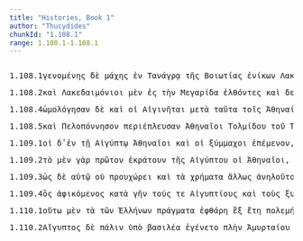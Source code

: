 ```yaml
---
title: "Histories, Book 1"
author: "Thucydides"
chunkId: "1.108.1"
range: 1.108.1-1.108.1
---
```


<pre class="greek prose syntax" data-urn="urn:cts:greekLit:tlg0003.tlg001"><p><span class="subdoc" data-subdoc="1.108.1">1.108.1</span><span class="sentence"><span class="verb genitive" data-def="come into a new state of being, come into being, to be born" data-flags="v-sapmfg-" data-head="14" data-id="1" data-lemma="γίγνομαι">γενομένης </span><span class=" " data-flags="d--------" data-head="14" data-id="2" data-lemma="δέ">δὲ </span><span class=" genitive" data-def="battle, combat, single combat, a battle" data-flags="n-s---fg-" data-head="1" data-id="3" data-lemma="μάχη">μάχης </span><span class=" " data-def="in, into, in, in the district of" data-flags="r--------" data-head="1" data-id="4" data-lemma="ἐν">ἐν </span><span class=" dative" data-def="of Tanagra, a man of Tanagra, a woman of T" data-flags="n-s---fd-" data-head="4" data-id="5" data-lemma="Τάναγρα">Τανάγρᾳ </span><span class=" genitive" data-flags="l-s---fg-" data-head="7" data-id="6" data-lemma="ὁ">τῆς </span><span class=" genitive" data-flags="n-s---fg-" data-head="5" data-id="7" data-lemma="Βοιωτία">Βοιωτίας </span><span class="verb " data-def="conquer, prevail, conqueror, conquered" data-flags="v3piia---" data-head="14" data-id="8" data-lemma="νικάω">ἐνίκων </span><span class=" nominative" data-flags="n-p---mn-" data-head="10" data-id="9" data-lemma="Λακεδαιμόνιος">Λακεδαιμόνιοι </span><span class=" " data-flags="c--------" data-head="8" data-id="10" data-lemma="καί">καὶ </span><span class=" nominative" data-flags="l-p---mn-" data-head="12" data-id="11" data-lemma="ὁ">οἱ </span><span class=" nominative" data-def="fighting along with, leagued, allied with, ally" data-flags="n-p---mn-" data-head="10" data-id="12" data-lemma="σύμμαχος">ξύμμαχοι</span><span class=" " data-flags="u--------" data-head="0" data-id="13" data-lemma=",">, </span><span class=" " data-flags="c--------" data-head="0" data-id="14" data-lemma="καί">καὶ </span><span class=" nominative" data-flags="n-s---mn-" data-head="16" data-id="15" data-lemma="φόνος">φόνος </span><span class="verb " data-def="come into a new state of being, come into being, to be born" data-flags="v3saim---" data-head="14" data-id="16" data-lemma="γίγνομαι">ἐγένετο </span><span class=" genitive" data-def="either, both of two, each one" data-flags="a-p---mg-" data-head="15" data-id="17" data-lemma="ἀμφότερος">ἀμφοτέρων </span><span class=" nominative" data-def="many, many, many" data-flags="a-s---mn-" data-head="16" data-id="18" data-lemma="πολύς">πολύς</span><span class=" " data-flags="u--------" data-head="0" data-id="19" data-lemma=".">. </span></span></p><p><span class="subdoc" data-subdoc="1.108.2">1.108.2</span><span class="sentence"><span class=" " data-flags="d--------" data-head="11" data-id="1" data-lemma="καί">καὶ </span><span class=" nominative" data-flags="n-p---mn-" data-head="11" data-id="2" data-lemma="Λακεδαιμόνιος">Λακεδαιμόνιοι </span><span class=" " data-def="indeed, of a truth, but, indeed" data-flags="d--------" data-head="11" data-id="3" data-lemma="μέν">μὲν </span><span class=" " data-def="into, to, into" data-flags="r--------" data-head="7" data-id="4" data-lemma="εἰς">ἐς </span><span class=" accusative" data-flags="l-s---fa-" data-head="6" data-id="5" data-lemma="ὁ">τὴν </span><span class=" accusative" data-flags="n-s---fa-" data-head="4" data-id="6" data-lemma="Μεγαρίς">Μεγαρίδα </span><span class="verb nominative" data-def="ibo, start, set out, was setting out" data-flags="v-papamn-" data-head="8" data-id="7" data-lemma="ἔρχομαι">ἐλθόντες </span><span class=" " data-flags="c--------" data-head="11" data-id="8" data-lemma="καί">καὶ </span><span class="verb nominative" data-def="cut down trees, lay waste" data-flags="v-papamn-" data-head="8" data-id="9" data-lemma="δενδροτομέω">δενδροτομήσαντες </span><span class=" " data-def="back, backwards, back, restore, back" data-flags="d--------" data-head="11" data-id="10" data-lemma="πάλιν">πάλιν </span><span class="verb " data-def="go away, depart from, cease from, departure from" data-flags="v3paia---" data-head="0" data-id="11" data-lemma="ἀπέρχομαι">ἀπῆλθον </span><span class=" " data-flags="r--------" data-head="11" data-id="12" data-lemma="ἐπί">ἐπ̓ </span><span class=" genitive" data-flags="n-s---mg-" data-head="12" data-id="13" data-lemma="οἶκος">οἴκου </span><span class=" " data-def="through, in a line, right through" data-flags="r--------" data-head="11" data-id="14" data-lemma="διά">διὰ </span><span class=" genitive" data-flags="n-s---fg-" data-head="16" data-id="15" data-lemma="Γερανεία">Γερανείας </span><span class=" " data-flags="c--------" data-head="14" data-id="16" data-lemma="καί">καὶ </span><span class=" genitive" data-def="neck, narrow passage, neck, pharynx, fauces" data-flags="n-s---mg-" data-head="16" data-id="17" data-lemma="Ἰσθμός">Ἰσθμοῦ</span><span class=" " data-flags="u--------" data-head="0" data-id="18" data-lemma="·">· </span></span><span class="sentence"><span class=" nominative" data-flags="n-p---mn-" data-head="48" data-id="1" data-lemma="Ἀθηναῖος">Ἀθηναῖοι </span><span class=" " data-flags="d--------" data-head="48" data-id="2" data-lemma="δέ">δὲ </span><span class=" dative" data-def="second, next, comes in second" data-flags="a-s---fd-" data-head="4" data-id="3" data-lemma="δεύτερος">δευτέρᾳ </span><span class=" " data-flags="c--------" data-head="6" data-id="4" data-lemma="καί">καὶ </span><span class=" dative" data-def="sixtieth, customs duty, tax of" data-flags="a-s---fd-" data-head="4" data-id="5" data-lemma="ἑξηκοστός">ἑξηκοστῇ </span><span class=" dative" data-def="day, at daybreak, in the day" data-flags="n-s---fd-" data-head="10" data-id="6" data-lemma="ἡμέρα">ἡμέρᾳ </span><span class=" " data-def="mip, miti, mit, in the midst of, among, between" data-flags="r--------" data-head="6" data-id="7" data-lemma="μετά">μετὰ </span><span class=" accusative" data-flags="l-s---fa-" data-head="9" data-id="8" data-lemma="ὁ">τὴν </span><span class=" accusative" data-def="battle, combat, single combat, a battle" data-flags="n-s---fa-" data-head="7" data-id="9" data-lemma="μάχη">μάχην </span><span class="verb " data-def="advance with an army, fleet, wage war, they have been soldiers, have seen war-service" data-flags="v3paia---" data-head="48" data-id="10" data-lemma="στρατεύω">ἐστράτευσαν </span><span class=" " data-def="into, to, into" data-flags="r--------" data-head="10" data-id="11" data-lemma="εἰς">ἐς </span><span class=" accusative" data-def="a Boeotian, cattle-pastures, gluttonous" data-flags="n-p---ma-" data-head="11" data-id="12" data-lemma="Βοιωτός">Βοιωτοὺς </span><span class=" genitive" data-flags="n-s---mg-" data-head="14" data-id="13" data-lemma="Μυρωνίδης">Μυρωνίδου </span><span class="verb genitive" data-def="to be general, are eligible as general, hold the office of" data-flags="v-sppamg-" data-head="10" data-id="14" data-lemma="στρατηγέω">στρατηγοῦντος</span><span class=" " data-flags="u--------" data-head="0" data-id="15" data-lemma=",">, </span><span class=" " data-flags="d--------" data-head="48" data-id="16" data-lemma="καί">καὶ </span><span class=" dative" data-def="battle, combat, single combat, a battle" data-flags="n-s---fd-" data-head="22" data-id="17" data-lemma="μάχη">μάχῃ </span><span class=" " data-def="in, into, in, in the district of" data-flags="r--------" data-head="22" data-id="18" data-lemma="ἐν">ἐν </span><span class=" dative" data-flags="n-p---nd-" data-head="18" data-id="19" data-lemma="Οἰνόφυτα">Οἰνοφύτοις </span><span class=" accusative" data-flags="l-p---ma-" data-head="21" data-id="20" data-lemma="ὁ">τοὺς </span><span class=" accusative" data-def="a Boeotian, cattle-pastures, gluttonous" data-flags="n-p---ma-" data-head="22" data-id="21" data-lemma="Βοιωτός">Βοιωτοὺς </span><span class="verb nominative" data-def="conquer, prevail, conqueror, conquered" data-flags="v-papamn-" data-head="26" data-id="22" data-lemma="νικάω">νικήσαντες </span><span class=" genitive" data-flags="l-s---fg-" data-head="25" data-id="23" data-lemma="ὁ">τῆς </span><span class=" " data-flags="d--------" data-head="29" data-id="24" data-lemma="τε">τε </span><span class=" genitive" data-def="space, room in which a thing is, partly occupied space" data-flags="n-s---fg-" data-head="26" data-id="25" data-lemma="χώρα">χώρας </span><span class="verb " data-def="to be strong, powerful, rule, hold sway, sway" data-flags="v3paia---" data-head="48" data-id="26" data-lemma="κρατέω">ἐκράτησαν </span><span class=" genitive" data-flags="l-s---fg-" data-head="25" data-id="27" data-lemma="ὁ">τῆς </span><span class=" genitive" data-flags="n-s---fg-" data-head="29" data-id="28" data-lemma="Βοιωτία">Βοιωτίας </span><span class=" " data-flags="c--------" data-head="25" data-id="29" data-lemma="καί">καὶ </span><span class=" genitive" data-flags="n-s---fg-" data-head="29" data-id="30" data-lemma="Φωκίς">Φωκίδος </span><span class=" " data-flags="d--------" data-head="48" data-id="31" data-lemma="καί">καὶ </span><span class=" genitive" data-flags="n-p---mg-" data-head="34" data-id="32" data-lemma="Ταναγραῖος">Ταναγραίων </span><span class=" accusative" data-flags="l-s---na-" data-head="34" data-id="33" data-lemma="ὁ">τὸ </span><span class=" accusative" data-def="wall, city-wall, embankment" data-flags="n-s---na-" data-head="35" data-id="34" data-lemma="τεῖχος">τεῖχος </span><span class="verb " data-def="take away something that surrounds, strip off, remove, taking off, strip" data-flags="v3paia---" data-head="48" data-id="35" data-lemma="περιαιρέω">περιεῖλον </span><span class=" " data-flags="d--------" data-head="48" data-id="36" data-lemma="καί">καὶ </span><span class=" genitive" data-def="the Locrians, the Opuntian, the Epicnemidian" data-flags="n-p---mg-" data-head="41" data-id="37" data-lemma="Λοκροί">Λοκρῶν </span><span class=" genitive" data-flags="l-p---mg-" data-head="37" data-id="38" data-lemma="ὁ">τῶν </span><span class=" genitive" data-flags="n-p---mg-" data-head="37" data-id="39" data-lemma="Ὀπούντιοι">Ὀπουντίων </span><span class=" " data-def="a hundred, very many, sém [kcirc ]ṃtóm" data-flags="a--------" data-head="41" data-id="40" data-lemma="ἑκατόν">ἑκατὸν </span><span class=" accusative" data-def="nar-, ner-, nṛ-, nṛ" data-flags="n-p---ma-" data-head="45" data-id="41" data-lemma="ἀνήρ">ἄνδρας </span><span class=" accusative" data-def="pledge, surety, hostage, as hostages, a hostage" data-flags="n-p---ma-" data-head="45" data-id="42" data-lemma="ὅμηρος">ὁμήρους </span><span class=" accusative" data-flags="l-p---ma-" data-head="44" data-id="43" data-lemma="ὁ">τοὺς </span><span class=" accusative" data-def="wealthy, opulent, rich and lordly, rich in" data-flags="a-p---mas" data-head="41" data-id="44" data-lemma="πλούσιος">πλουσιωτάτους </span><span class="verb " data-def="a, take, receive" data-flags="v3paia---" data-head="48" data-id="45" data-lemma="λαμβάνω">ἔλαβον</span><span class=" " data-flags="u--------" data-head="0" data-id="46" data-lemma=",">, </span><span class=" accusative" data-flags="l-p---na-" data-head="49" data-id="47" data-lemma="ὁ">τά </span><span class=" " data-flags="c--------" data-head="0" data-id="48" data-lemma="τε">τε </span><span class=" accusative" data-def="wall, city-wall, embankment" data-flags="n-p---na-" data-head="53" data-id="49" data-lemma="τεῖχος">τείχη </span><span class=" genitive" data-def="Stadtrecht von Gortyn, of himself, herself, itself, itself, absolutely" data-flags="p-p---mg-" data-head="49" data-id="50" data-lemma="ἑαυτοῦ">ἑαυτῶν </span><span class=" accusative" data-flags="l-p---na-" data-head="49" data-id="51" data-lemma="ὁ">τὰ </span><span class=" accusative" data-flags="a-p---na-" data-head="49" data-id="52" data-lemma="μακρός">μακρὰ </span><span class="verb " data-def="bring to an end, complete, perfect, produce" data-flags="v3paia---" data-head="48" data-id="53" data-lemma="ἀποτελέω">ἀπετέλεσαν</span><span class=" " data-flags="u--------" data-head="0" data-id="54" data-lemma=".">. </span></span></p><p><span class="subdoc" data-subdoc="1.108.4">1.108.4</span><span class="sentence"><span class="verb " data-def="to be, agree with, say the same thing as, correspond, agree with" data-flags="v3paia---" data-head="0" data-id="1" data-lemma="ὁμολογέω">ὡμολόγησαν </span><span class=" " data-flags="d--------" data-head="1" data-id="2" data-lemma="δέ">δὲ </span><span class=" " data-flags="d--------" data-head="5" data-id="3" data-lemma="καί">καὶ </span><span class=" nominative" data-flags="l-p---mn-" data-head="5" data-id="4" data-lemma="ὁ">οἱ </span><span class=" nominative" data-flags="n-p---mn-" data-head="1" data-id="5" data-lemma="Αἰγινήτης">Αἰγινῆται </span><span class=" " data-def="mip, miti, mit, in the midst of, among, between" data-flags="r--------" data-head="1" data-id="6" data-lemma="μετά">μετὰ </span><span class=" accusative" data-def="this, u, this man here" data-flags="p-p---na-" data-head="6" data-id="7" data-lemma="οὗτος">ταῦτα </span><span class=" dative" data-flags="l-p---md-" data-head="9" data-id="8" data-lemma="ὁ">τοῖς </span><span class=" dative" data-flags="n-p---md-" data-head="1" data-id="9" data-lemma="Ἀθήναιος">Ἀθηναίοις</span><span class=" " data-flags="u--------" data-head="0" data-id="10" data-lemma=",">, </span><span class=" accusative" data-def="wall, city-wall, embankment" data-flags="n-p---na-" data-head="13" data-id="11" data-lemma="τεῖχος">τείχη </span><span class=" " data-flags="d--------" data-head="18" data-id="12" data-lemma="τε">τε </span><span class="verb nominative" data-def="take away something that surrounds, strip off, remove, taking off, strip" data-flags="v-papamn-" data-head="18" data-id="13" data-lemma="περιαιρέω">περιελόντες </span><span class=" " data-flags="d--------" data-head="18" data-id="14" data-lemma="καί">καὶ </span><span class=" accusative" data-def="ship, NT, the ships" data-flags="n-p---fa-" data-head="16" data-id="15" data-lemma="ναῦς">ναῦς </span><span class="verb nominative" data-def="give, hand over to another, transmit, hand, down" data-flags="v-papamn-" data-head="18" data-id="16" data-lemma="παραδίδωμι">παραδόντες </span><span class=" accusative" data-flags="n-s---ma-" data-head="19" data-id="17" data-lemma="φόρος">φόρον </span><span class=" " data-flags="c--------" data-head="1" data-id="18" data-lemma="τε">τε </span><span class="verb nominative" data-def="draw up in order of battle, form, array, marshal, to be drawn up, in rank and file" data-flags="v-papmmn-" data-head="18" data-id="19" data-lemma="τάσσω">ταξάμενοι </span><span class=" " data-def="into, to, into" data-flags="r--------" data-head="19" data-id="20" data-lemma="εἰς">ἐς </span><span class=" accusative" data-flags="l-s---ma-" data-head="23" data-id="21" data-lemma="ὁ">τὸν </span><span class=" " data-def="thereupon, thereafter, then, thereafter, afterwards, hereafter" data-flags="d--------" data-head="23" data-id="22" data-lemma="ἔπειτα">ἔπειτα </span><span class=" accusative" data-def="time, a, time" data-flags="n-s---ma-" data-head="20" data-id="23" data-lemma="χρόνος">χρόνον</span><span class=" " data-flags="u--------" data-head="0" data-id="24" data-lemma=".">. </span></span></p><p><span class="subdoc" data-subdoc="1.108.5">1.108.5</span><span class="sentence"><span class=" " data-flags="d--------" data-head="21" data-id="1" data-lemma="καί">καὶ </span><span class=" accusative" data-def="the Peloponnesus" data-flags="n-s---fa-" data-head="3" data-id="2" data-lemma="Πελοπόννησος">Πελοπόννησον </span><span class="verb " data-def="sail, swim round, float" data-flags="v3paia---" data-head="21" data-id="3" data-lemma="περιπλέω">περιέπλευσαν </span><span class=" nominative" data-flags="n-p---mn-" data-head="3" data-id="4" data-lemma="Ἀθηναῖος">Ἀθηναῖοι </span><span class=" genitive" data-flags="n-s---mg-" data-head="8" data-id="5" data-lemma="Τολμίδης">Τολμίδου </span><span class=" genitive" data-flags="l-s---mg-" data-head="5" data-id="6" data-lemma="ὁ">τοῦ </span><span class=" genitive" data-flags="n-s---mg-" data-head="5" data-id="7" data-lemma="Τόλμαιος">Τολμαίου </span><span class="verb genitive" data-def="to be general, are eligible as general, hold the office of" data-flags="v-sppamg-" data-head="3" data-id="8" data-lemma="στρατηγέω">στρατηγοῦντος</span><span class=" " data-flags="u--------" data-head="0" data-id="9" data-lemma=",">, </span><span class=" " data-flags="d--------" data-head="21" data-id="10" data-lemma="καί">καὶ </span><span class=" accusative" data-flags="l-s---na-" data-head="12" data-id="11" data-lemma="ὁ">τὸ </span><span class=" accusative" data-def="dockyard" data-flags="n-s---na-" data-head="15" data-id="12" data-lemma="νεώριον">νεώριον </span><span class=" genitive" data-flags="l-p---mg-" data-head="14" data-id="13" data-lemma="ὁ">τῶν </span><span class=" genitive" data-flags="n-p---mg-" data-head="12" data-id="14" data-lemma="Λακεδαιμόνιος">Λακεδαιμονίων </span><span class="verb " data-def="b, kindle, set on fire, burn" data-flags="v3paia---" data-head="21" data-id="15" data-lemma="ἐμπίμπρημι">ἐνέπρησαν </span><span class=" " data-flags="d--------" data-head="21" data-id="16" data-lemma="καί">καὶ </span><span class=" accusative" data-flags="n-s---fa-" data-head="20" data-id="17" data-lemma="Χαλκίς">Χαλκίδα </span><span class=" genitive" data-def="courtesan, in Corinthian fashion" data-flags="n-p---mg-" data-head="19" data-id="18" data-lemma="Κορίνθιος">Κορινθίων </span><span class=" accusative" data-def="city, the citadel, the citadel" data-flags="n-s---fa-" data-head="17" data-id="19" data-lemma="πόλις">πόλιν </span><span class="verb " data-def="take with the hand, grasp, seize, to take, having taken up" data-flags="v3paia---" data-head="21" data-id="20" data-lemma="αἱρέω">εἷλον </span><span class=" " data-flags="c--------" data-head="0" data-id="21" data-lemma="καί">καὶ </span><span class=" accusative" data-flags="n-p---ma-" data-head="28" data-id="22" data-lemma="Σικυώνιος">Σικυωνίους </span><span class=" " data-def="in, into, in, in the district of" data-flags="r--------" data-head="28" data-id="23" data-lemma="ἐν">ἐν </span><span class=" dative" data-def="stepping off, disembarking, landing, disembark, land" data-flags="n-s---fd-" data-head="23" data-id="24" data-lemma="ἀπόβασις">ἀποβάσει </span><span class=" genitive" data-flags="l-s---fg-" data-head="26" data-id="25" data-lemma="ὁ">τῆς </span><span class=" genitive" data-def="earth, heaven, land" data-flags="n-s---fg-" data-head="24" data-id="26" data-lemma="γῆ">γῆς </span><span class=" dative" data-def="battle, combat, single combat, a battle" data-flags="n-s---fd-" data-head="28" data-id="27" data-lemma="μάχη">μάχῃ </span><span class="verb " data-def="to be strong, powerful, rule, hold sway, sway" data-flags="v3paia---" data-head="21" data-id="28" data-lemma="κρατέω">ἐκράτησαν</span><span class=" " data-flags="u--------" data-head="0" data-id="29" data-lemma=".">. </span></span></p><p><span class="subdoc" data-subdoc="1.109.1">1.109.1</span><span class="sentence"><span class=" nominative" data-flags="l-p---mn-" data-head="6" data-id="1" data-lemma="ὁ">οἱ </span><span class=" " data-flags="d--------" data-head="12" data-id="2" data-lemma="δέ">δ̓ </span><span class=" " data-def="in, into, in, in the district of" data-flags="r--------" data-head="6" data-id="3" data-lemma="ἐν">ἐν </span><span class=" dative" data-flags="l-s---fd-" data-head="5" data-id="4" data-lemma="ὁ">τῇ </span><span class=" dative" data-def="the river Nile, King Aegyptus, to Egypt" data-flags="n-s---fd-" data-head="3" data-id="5" data-lemma="Αἴγυπτος">Αἰγύπτῳ </span><span class=" nominative" data-flags="n-p---mn-" data-head="7" data-id="6" data-lemma="Ἀθηναῖος">Ἀθηναῖοι </span><span class=" " data-flags="c--------" data-head="10" data-id="7" data-lemma="καί">καὶ </span><span class=" nominative" data-flags="l-p---mn-" data-head="9" data-id="8" data-lemma="ὁ">οἱ </span><span class=" nominative" data-def="fighting along with, leagued, allied with, ally" data-flags="n-p---mn-" data-head="7" data-id="9" data-lemma="σύμμαχος">ξύμμαχοι </span><span class="verb " data-def="stay on, tarry, wait, remain in" data-flags="v3piia---" data-head="12" data-id="10" data-lemma="ἐπιμένω">ἐπέμενον</span><span class=" " data-flags="u--------" data-head="0" data-id="11" data-lemma=",">, </span><span class=" " data-flags="c--------" data-head="0" data-id="12" data-lemma="καί">καὶ </span><span class=" dative" data-def="self, him, her, it, the very one, the same" data-flags="p-p---md-" data-head="17" data-id="13" data-lemma="αὐτός">αὐτοῖς </span><span class=" nominative" data-def="many, many, many" data-flags="a-p---fn-" data-head="15" data-id="14" data-lemma="πολύς">πολλαὶ </span><span class=" nominative" data-def="form, shapes, elements" data-flags="n-p---fn-" data-head="17" data-id="15" data-lemma="ἰδέα">ἰδέαι </span><span class=" genitive" data-def="war, battle, fight, single combat" data-flags="n-p---mg-" data-head="15" data-id="16" data-lemma="πόλεμος">πολέμων </span><span class="verb " data-def="set down, bring, to land" data-flags="v3paia---" data-head="12" data-id="17" data-lemma="καθίστημι">κατέστησαν</span><span class=" " data-flags="u--------" data-head="0" data-id="18" data-lemma=".">. </span></span></p><p><span class="subdoc" data-subdoc="1.109.2">1.109.2</span><span class="sentence"><span class=" accusative" data-flags="l-s---na-" data-head="4" data-id="1" data-lemma="ὁ">τὸ </span><span class=" " data-def="indeed, of a truth, but, indeed" data-flags="d--------" data-head="11" data-id="2" data-lemma="μέν">μὲν </span><span class=" " data-def="for, yes, . . , no, ay doubtless" data-flags="d--------" data-head="11" data-id="3" data-lemma="γάρ">γὰρ </span><span class=" accusative" data-flags="a-s---na-" data-head="5" data-id="4" data-lemma="πρῶτος">πρῶτον </span><span class="verb " data-def="to be strong, powerful, rule, hold sway, sway" data-flags="v3piia---" data-head="11" data-id="5" data-lemma="κρατέω">ἐκράτουν </span><span class=" genitive" data-flags="l-s---fg-" data-head="7" data-id="6" data-lemma="ὁ">τῆς </span><span class=" genitive" data-def="the river Nile, King Aegyptus, to Egypt" data-flags="n-s---fg-" data-head="5" data-id="7" data-lemma="Αἴγυπτος">Αἰγύπτου </span><span class=" nominative" data-flags="l-p---mn-" data-head="9" data-id="8" data-lemma="ὁ">οἱ </span><span class=" nominative" data-flags="n-p---mn-" data-head="5" data-id="9" data-lemma="Ἀθηναῖος">Ἀθηναῖοι</span><span class=" " data-flags="u--------" data-head="0" data-id="10" data-lemma=",">, </span><span class=" " data-flags="c--------" data-head="0" data-id="11" data-lemma="καί">καὶ </span><span class=" nominative" data-def="king, chief, captain, judge" data-flags="n-s---mn-" data-head="13" data-id="12" data-lemma="βασιλεύς">βασιλεὺς </span><span class="verb " data-def="send, send, on" data-flags="v3spia---" data-head="11" data-id="13" data-lemma="πέμπω">πέμπει </span><span class=" " data-def="into, to, into" data-flags="r--------" data-head="13" data-id="14" data-lemma="εἰς">ἐς </span><span class=" accusative" data-def="" data-flags="n-s---fa-" data-head="14" data-id="15" data-lemma="Λακεδαίμων">Λακεδαίμονα </span><span class=" accusative" data-flags="n-s---ma-" data-head="13" data-id="16" data-lemma="Μεγάβαζος">Μεγάβαζον </span><span class=" accusative" data-def="nar-, ner-, nṛ-, nṛ" data-flags="n-s---ma-" data-head="16" data-id="17" data-lemma="ἀνήρ">ἄνδρα </span><span class=" accusative" data-def="a throw on the dice" data-flags="n-s---ma-" data-head="17" data-id="18" data-lemma="Πέρσης">Πέρσην </span><span class=" accusative" data-def="need, a thing that one needs, uses" data-flags="n-p---na-" data-head="20" data-id="19" data-lemma="χρῆμα">χρήματα </span><span class="verb accusative" data-flags="v-sppama-" data-head="16" data-id="20" data-lemma="ἔχω">ἔχοντα</span><span class=" " data-flags="u--------" data-head="0" data-id="21" data-lemma=",">, </span><span class=" " data-flags="c--------" data-head="13" data-id="22" data-lemma="ὅπως">ὅπως </span><span class=" " data-def="into, to, into" data-flags="r--------" data-head="26" data-id="23" data-lemma="εἰς">ἐς </span><span class=" accusative" data-flags="l-s---fa-" data-head="25" data-id="24" data-lemma="ὁ">τὴν </span><span class=" accusative" data-flags="n-s---fa-" data-head="23" data-id="25" data-lemma="Ἀττική">Ἀττικὴν </span><span class="verb " data-def="throw into, throw, into" data-flags="v--fna---" data-head="27" data-id="26" data-lemma="εἰσβάλλω">ἐσβαλεῖν </span><span class="verb genitive" data-def="persuade, obey, obey" data-flags="v-pappmg-" data-head="32" data-id="27" data-lemma="πείθω">πεισθέντων </span><span class=" genitive" data-flags="l-p---mg-" data-head="29" data-id="28" data-lemma="ὁ">τῶν </span><span class=" genitive" data-def="" data-flags="n-p---mg-" data-head="27" data-id="29" data-lemma="Πελοποννήσιοι">Πελοποννησίων </span><span class=" " data-def="ápa, ab, ap-ehtre" data-flags="r--------" data-head="32" data-id="30" data-lemma="ἀπό">ἀπ̓ </span><span class=" genitive" data-def="the river Nile, King Aegyptus, to Egypt" data-flags="n-s---fg-" data-head="30" data-id="31" data-lemma="Αἴγυπτος">Αἰγύπτου </span><span class="verb " data-def="lead away, carry off, hold far off, remove" data-flags="v3saoa---" data-head="22" data-id="32" data-lemma="ἀπάγω">ἀπαγάγοι </span><span class=" accusative" data-flags="n-p---ma-" data-head="32" data-id="33" data-lemma="Ἀθήναιος">Ἀθηναίους</span><span class=" " data-flags="u--------" data-head="0" data-id="34" data-lemma=".">. </span></span></p><p><span class="subdoc" data-subdoc="1.109.3">1.109.3</span><span class="sentence"><span class=" " data-def="so, thus, as, how" data-flags="c--------" data-head="27" data-id="1" data-lemma="ὡς">ὡς </span><span class=" " data-flags="d--------" data-head="27" data-id="2" data-lemma="δέ">δὲ </span><span class=" dative" data-def="self, him, her, it, the very one, the same" data-flags="p-s---md-" data-head="5" data-id="3" data-lemma="αὐτός">αὐτῷ </span><span class=" " data-flags="d--------" data-head="5" data-id="4" data-lemma="οὐ">οὐ </span><span class="verb " data-def="go, come forward, advance, to be voided" data-flags="v3siia---" data-head="6" data-id="5" data-lemma="προχωρέω">προυχώρει </span><span class=" " data-flags="c--------" data-head="1" data-id="6" data-lemma="καί">καὶ </span><span class=" nominative" data-flags="l-p---nn-" data-head="8" data-id="7" data-lemma="ὁ">τὰ </span><span class=" nominative" data-def="need, a thing that one needs, uses" data-flags="n-p---nn-" data-head="10" data-id="8" data-lemma="χρῆμα">χρήματα </span><span class=" " data-def="otherwise, in, other way" data-flags="d--------" data-head="10" data-id="9" data-lemma="ἄλλως">ἄλλως </span><span class="verb " data-def="use up, spend, spend upon, spend" data-flags="v3siie---" data-head="6" data-id="10" data-lemma="ἀναλίσκω">ἀνηλοῦτο</span><span class=" " data-flags="u--------" data-head="0" data-id="11" data-lemma=",">, </span><span class=" nominative" data-flags="l-s---mn-" data-head="14" data-id="12" data-lemma="ὁ">ὁ </span><span class=" " data-def="indeed, of a truth, but, indeed" data-flags="d--------" data-head="27" data-id="13" data-lemma="μέν">μὲν </span><span class=" nominative" data-flags="n-s---mn-" data-head="15" data-id="14" data-lemma="Μεγάβαζος">Μεγάβαζος </span><span class=" " data-flags="c--------" data-head="24" data-id="15" data-lemma="καί">καὶ </span><span class=" nominative" data-flags="l-p---nn-" data-head="17" data-id="16" data-lemma="ὁ">τὰ </span><span class=" nominative" data-def="remaining over, descendants, it remains" data-flags="a-p---nn-" data-head="15" data-id="17" data-lemma="λοιπός">λοιπὰ </span><span class=" genitive" data-flags="l-p---ng-" data-head="19" data-id="18" data-lemma="ὁ">τῶν </span><span class=" genitive" data-def="need, a thing that one needs, uses" data-flags="n-p---ng-" data-head="17" data-id="19" data-lemma="χρῆμα">χρημάτων </span><span class=" " data-def="back, backwards, back, restore, back" data-flags="d--------" data-head="24" data-id="20" data-lemma="πάλιν">πάλιν </span><span class=" " data-def="into, to, into" data-flags="r--------" data-head="24" data-id="21" data-lemma="εἰς">ἐς </span><span class=" accusative" data-flags="l-s---fa-" data-head="23" data-id="22" data-lemma="ὁ">τὴν </span><span class=" accusative" data-def="Asia, Asian, Asiatic, the Asian harp" data-flags="n-s---fa-" data-head="21" data-id="23" data-lemma="Ἀσία">Ἀσίαν </span><span class="verb " data-def="carry up, to be carried up-stream, up the country" data-flags="v3saip---" data-head="27" data-id="24" data-lemma="ἀνακομίζω">ἀνεκομίσθη</span><span class=" " data-flags="u--------" data-head="0" data-id="25" data-lemma=",">, </span><span class=" accusative" data-flags="n-s---ma-" data-head="30" data-id="26" data-lemma="Μεγάβυζος">Μεγάβυζον </span><span class=" " data-flags="c--------" data-head="0" data-id="27" data-lemma="δέ">δὲ </span><span class=" accusative" data-flags="l-s---ma-" data-head="26" data-id="28" data-lemma="ὁ">τὸν </span><span class=" genitive" data-flags="n-s---mg-" data-head="26" data-id="29" data-lemma="Ζώπυρος">Ζωπύρου </span><span class="verb " data-def="send, send, on" data-flags="v3spia---" data-head="27" data-id="30" data-lemma="πέμπω">πέμπει </span><span class=" accusative" data-def="nar-, ner-, nṛ-, nṛ" data-flags="n-s---ma-" data-head="26" data-id="31" data-lemma="ἀνήρ">ἄνδρα </span><span class=" accusative" data-def="a throw on the dice" data-flags="n-s---ma-" data-head="31" data-id="32" data-lemma="Πέρσης">Πέρσην </span><span class=" " data-def="mip, miti, mit, in the midst of, among, between" data-flags="r--------" data-head="30" data-id="33" data-lemma="μετά">μετὰ </span><span class=" genitive" data-def="army, a land force, host, company, band" data-flags="n-s---fg-" data-head="33" data-id="34" data-lemma="στρατιά">στρατιᾶς </span><span class=" genitive" data-def="many, many, many" data-flags="a-s---fg-" data-head="34" data-id="35" data-lemma="πολύς">πολλῆς</span><span class=" " data-flags="u--------" data-head="0" data-id="36" data-lemma="·">· </span></span></p><p><span class="subdoc" data-subdoc="1.109.4">1.109.4</span><span class="sentence"><span class=" nominative" data-flags="p-s---mn-" data-head="27" data-id="1" data-lemma="ὅς">ὃς </span><span class="verb nominative" data-def="arrive at, come to, reach:, came up to, came to" data-flags="v-sapmmn-" data-head="12" data-id="2" data-lemma="ἀφικνέομαι">ἀφικόμενος </span><span class=" " data-flags="r--------" data-head="2" data-id="3" data-lemma="κατά">κατὰ </span><span class=" accusative" data-def="earth, heaven, land" data-flags="n-s---fa-" data-head="3" data-id="4" data-lemma="γῆ">γῆν </span><span class=" accusative" data-flags="l-p---ma-" data-head="7" data-id="5" data-lemma="ὁ">τούς </span><span class=" " data-flags="d--------" data-head="8" data-id="6" data-lemma="τε">τε </span><span class=" accusative" data-def="in Egyptian style" data-flags="n-p---ma-" data-head="8" data-id="7" data-lemma="Αἰγύπτιος">Αἰγυπτίους </span><span class=" " data-flags="c--------" data-head="12" data-id="8" data-lemma="καί">καὶ </span><span class=" accusative" data-flags="l-p---ma-" data-head="10" data-id="9" data-lemma="ὁ">τοὺς </span><span class=" accusative" data-def="fighting along with, leagued, allied with, ally" data-flags="n-p---ma-" data-head="8" data-id="10" data-lemma="σύμμαχος">ξυμμάχους </span><span class=" dative" data-def="battle, combat, single combat, a battle" data-flags="n-s---fd-" data-head="12" data-id="11" data-lemma="μάχη">μάχῃ </span><span class="verb " data-def="to be strong, powerful, rule, hold sway, sway" data-flags="v3saia---" data-head="27" data-id="12" data-lemma="κρατέω">ἐκράτησε </span><span class=" " data-flags="d--------" data-head="27" data-id="13" data-lemma="καί">καὶ </span><span class=" " data-def="from out of, from, out of, forth from" data-flags="r--------" data-head="17" data-id="14" data-lemma="ἐκ">ἐκ </span><span class=" genitive" data-flags="l-s---fg-" data-head="16" data-id="15" data-lemma="ὁ">τῆς </span><span class=" genitive" data-flags="n-s---fg-" data-head="14" data-id="16" data-lemma="Μέμφις">Μέμφιδος </span><span class="verb " data-def="drive out, drive afield, drive out, expel from" data-flags="v3saia---" data-head="27" data-id="17" data-lemma="ἐξελαύνω">ἐξήλασε </span><span class=" accusative" data-flags="l-p---ma-" data-head="19" data-id="18" data-lemma="ὁ">τοὺς </span><span class=" accusative" data-def="the Thessalian tribe of which Hellen was the reputed chief, non-Egyptian, pagan" data-flags="n-p---ma-" data-head="17" data-id="19" data-lemma="Ἕλλην">Ἕλληνας </span><span class=" " data-flags="d--------" data-head="27" data-id="20" data-lemma="καί">καὶ </span><span class=" accusative" data-def="coming to pass, performance, consummation, fulfilment, execution, result" data-flags="n-s---na-" data-head="26" data-id="21" data-lemma="τέλος">τέλος </span><span class=" " data-def="into, to, into" data-flags="r--------" data-head="26" data-id="22" data-lemma="εἰς">ἐς </span><span class=" accusative" data-flags="n-s---fa-" data-head="25" data-id="23" data-lemma="Προσώπιτις">Προσωπίτιδα </span><span class=" accusative" data-flags="l-s---fa-" data-head="25" data-id="24" data-lemma="ὁ">τὴν </span><span class=" accusative" data-def="island, the islands, land flooded" data-flags="n-s---fa-" data-head="22" data-id="25" data-lemma="νῆσος">νῆσον </span><span class="verb " data-def="shut in, enclose, shut oneself up, shut up" data-flags="v3saia---" data-head="27" data-id="26" data-lemma="κατακλείω">κατέκλῃσε </span><span class=" " data-flags="c--------" data-head="0" data-id="27" data-lemma="καί">καὶ </span><span class="verb " data-def="besiege, the besiegers, to be besieged, in a state of siege" data-flags="v3siia---" data-head="27" data-id="28" data-lemma="πολιορκέω">ἐπολιόρκει </span><span class=" " data-def="in, into, in, in the district of" data-flags="r--------" data-head="28" data-id="29" data-lemma="ἐν">ἐν </span><span class=" dative" data-def="self, him, her, it, the very one, the same" data-flags="p-s---fd-" data-head="29" data-id="30" data-lemma="αὐτός">αὐτῇ </span><span class=" accusative" data-def="anniversary, lapse of a year, on the expiry of a year" data-flags="n-s---ma-" data-head="32" data-id="31" data-lemma="ἐνιαυτός">ἐνιαυτὸν </span><span class=" " data-flags="c--------" data-head="28" data-id="32" data-lemma="καί">καὶ </span><span class=" " data-def="six, the six, [snull ]á[tnull" data-flags="a--------" data-head="34" data-id="33" data-lemma="ἕξ">ἓξ </span><span class=" accusative" data-def="Ars Prooem, month, from" data-flags="n-p---ma-" data-head="32" data-id="34" data-lemma="μείς">μῆνας</span><span class=" " data-flags="u--------" data-head="0" data-id="35" data-lemma=",">, </span><span class=" " data-flags="r--------" data-head="60" data-id="36" data-lemma="μέχρι">μέχρι </span><span class=" genitive" data-flags="p-s---ng-" data-head="36" data-id="37" data-lemma="ὅς">οὗ </span><span class="verb nominative" data-def="—parch, dry up, make costive, to be" data-flags="v-sapamn-" data-head="41" data-id="38" data-lemma="ξηραίνω">ξηράνας </span><span class=" accusative" data-flags="l-s---fa-" data-head="40" data-id="39" data-lemma="ὁ">τὴν </span><span class=" accusative" data-def="trench, conduit, canal, Aër, passage" data-flags="n-s---fa-" data-head="38" data-id="40" data-lemma="διῶρυξ">διώρυχα </span><span class=" " data-flags="c--------" data-head="53" data-id="41" data-lemma="καί">καὶ </span><span class="verb nominative" data-def="turn aside, off, away, pushed" data-flags="v-sapamn-" data-head="41" data-id="42" data-lemma="παρατρέπω">παρατρέψας </span><span class=" " data-flags="d--------" data-head="42" data-id="43" data-lemma="ἄλλῃ">ἄλλῃ </span><span class=" accusative" data-flags="l-s---na-" data-head="45" data-id="44" data-lemma="ὁ">τὸ </span><span class=" accusative" data-def="water, the waters, spring-water, drinking-water" data-flags="n-s---na-" data-head="42" data-id="45" data-lemma="ὕδωρ">ὕδωρ </span><span class=" accusative" data-flags="l-p---fa-" data-head="48" data-id="46" data-lemma="ὁ">τάς </span><span class=" " data-flags="d--------" data-head="53" data-id="47" data-lemma="τε">τε </span><span class=" accusative" data-def="ship, NT, the ships" data-flags="n-p---fa-" data-head="52" data-id="48" data-lemma="ναῦς">ναῦς </span><span class=" " data-flags="r--------" data-head="52" data-id="49" data-lemma="ἐπί">ἐπὶ </span><span class=" genitive" data-flags="l-s---ng-" data-head="51" data-id="50" data-lemma="ὁ">τοῦ </span><span class=" genitive" data-def="dry, dry, ripe" data-flags="a-s---ng-" data-head="49" data-id="51" data-lemma="ξηρός">ξηροῦ </span><span class="verb " data-def="make, do, make, produce" data-flags="v3saia---" data-head="53" data-id="52" data-lemma="ποιέω">ἐποίησε </span><span class=" " data-flags="c--------" data-head="60" data-id="53" data-lemma="καί">καὶ </span><span class=" genitive" data-flags="l-s---fg-" data-head="55" data-id="54" data-lemma="ὁ">τῆς </span><span class=" genitive" data-def="island, the islands, land flooded" data-flags="n-s---fg-" data-head="57" data-id="55" data-lemma="νῆσος">νήσου </span><span class=" accusative" data-flags="l-p---na-" data-head="57" data-id="56" data-lemma="ὁ">τὰ </span><span class=" accusative" data-def="many, many, many" data-flags="a-p---na-" data-head="67" data-id="57" data-lemma="πολύς">πολλὰ </span><span class=" accusative" data-def="terra firma, land, the sea, land" data-flags="n-s---fa-" data-head="67" data-id="58" data-lemma="ἤπειρος">ἤπειρον</span><span class=" " data-flags="u--------" data-head="0" data-id="59" data-lemma=",">, </span><span class=" " data-flags="c--------" data-head="28" data-id="60" data-lemma="καί">καὶ </span><span class="verb nominative" data-def="stride, walk, stand with legs apart, planting himself firmly" data-flags="v-sapamn-" data-head="62" data-id="61" data-lemma="διαβαίνω">διαβὰς </span><span class="verb " data-def="take with the hand, grasp, seize, to take, having taken up" data-flags="v3saia---" data-head="60" data-id="62" data-lemma="αἱρέω">εἷλε </span><span class=" accusative" data-flags="l-s---fa-" data-head="64" data-id="63" data-lemma="ὁ">τὴν </span><span class=" accusative" data-def="island, the islands, land flooded" data-flags="n-s---fa-" data-head="62" data-id="64" data-lemma="νῆσος">νῆσον </span><span class=" dative" data-def="on foot, walking, fighters on foot, on land, going by land" data-flags="a-s---fd-" data-head="62" data-id="65" data-lemma="πεζός">πεζῇ</span><span class=" " data-flags="u--------" data-head="0" data-id="66" data-lemma=".">. </span></span></p><p><span class="subdoc" data-subdoc="1.110.1">1.110.1</span><span class="sentence"><span class=" " data-def="in this way, manner, so, thus, thus, as follows" data-flags="d--------" data-head="7" data-id="1" data-lemma="οὕτως">οὕτω </span><span class=" " data-def="indeed, of a truth, but, indeed" data-flags="d--------" data-head="7" data-id="2" data-lemma="μέν">μὲν </span><span class=" nominative" data-flags="l-p---nn-" data-head="6" data-id="3" data-lemma="ὁ">τὰ </span><span class=" genitive" data-flags="l-p---mg-" data-head="5" data-id="4" data-lemma="ὁ">τῶν </span><span class=" genitive" data-def="the Thessalian tribe of which Hellen was the reputed chief, non-Egyptian, pagan" data-flags="n-p---mg-" data-head="6" data-id="5" data-lemma="Ἕλλην">Ἑλλήνων </span><span class=" nominative" data-def="deed, act, act, occurrence, matter, affair" data-flags="n-p---nn-" data-head="7" data-id="6" data-lemma="πρᾶγμα">πράγματα </span><span class="verb " data-def="destroy, waste, miscarry" data-flags="v3saip---" data-head="0" data-id="7" data-lemma="φθείρω">ἐφθάρη </span><span class=" " data-def="six, the six, [snull ]á[tnull" data-flags="a--------" data-head="9" data-id="8" data-lemma="ἕξ">ἓξ </span><span class=" accusative" data-flags="n-p---na-" data-head="10" data-id="9" data-lemma="ἔτος">ἔτη </span><span class="verb nominative" data-def="to be at war, make war, with" data-flags="v-papann-" data-head="7" data-id="10" data-lemma="πολεμέω">πολεμήσαντα</span><span class=" " data-flags="u--------" data-head="0" data-id="11" data-lemma="·">· </span></span><span class="sentence"><span class=" " data-flags="d--------" data-head="14" data-id="1" data-lemma="καί">καὶ </span><span class=" nominative" data-def="little, small, small, low, not copious" data-flags="a-p---mn-" data-head="11" data-id="2" data-lemma="ὀλίγος">ὀλίγοι </span><span class=" " data-def="ápa, ab, ap-ehtre" data-flags="r--------" data-head="2" data-id="3" data-lemma="ἀπό">ἀπὸ </span><span class=" genitive" data-def="many, many, many" data-flags="a-p---mg-" data-head="3" data-id="4" data-lemma="πολύς">πολλῶν </span><span class="verb nominative" data-def="make to go, carry, convey, carry, ferry over" data-flags="v-pppemn-" data-head="11" data-id="5" data-lemma="πορεύω">πορευόμενοι </span><span class=" " data-def="through, in a line, right through" data-flags="r--------" data-head="5" data-id="6" data-lemma="διά">διὰ </span><span class=" genitive" data-flags="l-s---fg-" data-head="8" data-id="7" data-lemma="ὁ">τῆς </span><span class=" genitive" data-def="the west bank of the Nile, from Libya, strange, foreign" data-flags="n-s---fg-" data-head="6" data-id="8" data-lemma="Λιβύη">Λιβύης </span><span class=" " data-def="into, to, into" data-flags="r--------" data-head="11" data-id="9" data-lemma="εἰς">ἐς </span><span class=" accusative" data-def="" data-flags="n-s---fa-" data-head="9" data-id="10" data-lemma="Κυρήνη">Κυρήνην </span><span class="verb " data-flags="v3paip---" data-head="14" data-id="11" data-lemma="σώζω">ἐσώθησαν</span><span class=" " data-flags="u--------" data-head="0" data-id="12" data-lemma=",">, </span><span class=" nominative" data-flags="l-p---mn-" data-head="15" data-id="13" data-lemma="ὁ">οἱ </span><span class=" " data-flags="c--------" data-head="0" data-id="14" data-lemma="δέ">δὲ </span><span class=" nominative" data-def="most, greatest, largest, most in vogue, the greatest number" data-flags="a-p---mn-" data-head="16" data-id="15" data-lemma="πλεῖστος">πλεῖστοι </span><span class="verb " data-def="destroy utterly, kill, demolish, lay waste, will waste" data-flags="v3paim---" data-head="14" data-id="16" data-lemma="ἀπόλλυμι">ἀπώλοντο</span><span class=" " data-flags="u--------" data-head="0" data-id="17" data-lemma=".">. </span></span></p><p><span class="subdoc" data-subdoc="1.110.2">1.110.2</span><span class="sentence"><span class=" nominative" data-def="the river Nile, King Aegyptus, to Egypt" data-flags="n-s---fn-" data-head="6" data-id="1" data-lemma="Αἴγυπτος">Αἴγυπτος </span><span class=" " data-flags="d--------" data-head="6" data-id="2" data-lemma="δέ">δὲ </span><span class=" " data-def="back, backwards, back, restore, back" data-flags="d--------" data-head="6" data-id="3" data-lemma="πάλιν">πάλιν </span><span class=" " data-def="úpa, uf, from under" data-flags="r--------" data-head="6" data-id="4" data-lemma="ὑπό">ὑπὸ </span><span class=" accusative" data-def="king, chief, captain, judge" data-flags="n-s---ma-" data-head="4" data-id="5" data-lemma="βασιλεύς">βασιλέα </span><span class="verb " data-def="come into a new state of being, come into being, to be born" data-flags="v3saim---" data-head="0" data-id="6" data-lemma="γίγνομαι">ἐγένετο </span><span class=" " data-def="except, save, short of, save in respect of" data-flags="r--------" data-head="1" data-id="7" data-lemma="πλήν">πλὴν </span><span class=" genitive" data-flags="n-s---mg-" data-head="7" data-id="8" data-lemma="Ἀμυρταῖος">Ἀμυρταίου </span><span class=" genitive" data-flags="l-s---mg-" data-head="8" data-id="9" data-lemma="ὁ">τοῦ </span><span class=" " data-def="in, into, in, in the district of" data-flags="r--------" data-head="13" data-id="10" data-lemma="ἐν">ἐν </span><span class=" dative" data-flags="l-p---nd-" data-head="12" data-id="11" data-lemma="ὁ">τοῖς </span><span class=" dative" data-def="marsh-meadow, marshy ground, backwater" data-flags="n-p---nd-" data-head="10" data-id="12" data-lemma="ἕλος">ἕλεσι </span><span class=" genitive" data-def="king, chief, captain, judge" data-flags="n-s---mg-" data-head="8" data-id="13" data-lemma="βασιλεύς">βασιλέως</span><span class=" " data-flags="u--------" data-head="0" data-id="14" data-lemma="·">· </span></span><span class="sentence"><span class=" accusative" data-def="this, u, this man here" data-flags="a-s---na-" data-head="4" data-id="1" data-lemma="οὗτος">τοῦτον </span><span class=" " data-flags="d--------" data-head="12" data-id="2" data-lemma="δέ">δὲ </span><span class=" " data-def="through, in a line, right through" data-flags="r--------" data-head="9" data-id="3" data-lemma="διά">διὰ </span><span class=" accusative" data-def="greatness, magnitude, stature, size" data-flags="n-s---na-" data-head="3" data-id="4" data-lemma="μέγεθος">μέγεθός </span><span class=" " data-flags="d--------" data-head="12" data-id="5" data-lemma="τε">τε </span><span class=" genitive" data-flags="l-s---ng-" data-head="7" data-id="6" data-lemma="ὁ">τοῦ </span><span class=" genitive" data-def="marsh-meadow, marshy ground, backwater" data-flags="n-s---ng-" data-head="4" data-id="7" data-lemma="ἕλος">ἕλους </span><span class=" " data-flags="d--------" data-head="9" data-id="8" data-lemma="οὐ">οὐκ </span><span class="verb " data-def="to be able, strong enough, canst, powerful, mighty" data-flags="v3piie---" data-head="12" data-id="9" data-lemma="δύναμαι">ἐδύναντο </span><span class="verb " data-def="take with the hand, grasp, seize, to take, having taken up" data-flags="v--ana---" data-head="9" data-id="10" data-lemma="αἱρέω">ἑλεῖν</span><span class=" " data-flags="u--------" data-head="0" data-id="11" data-lemma=",">, </span><span class=" " data-flags="c--------" data-head="0" data-id="12" data-lemma="καί">καὶ </span><span class=" " data-flags="d--------" data-head="12" data-id="13" data-lemma="ἅμα">ἅμα </span><span class=" nominative" data-def="fit for battle, warlike, a fighting man, effective force" data-flags="a-p---mns" data-head="15" data-id="14" data-lemma="μάχιμος">μαχιμώτατοί </span><span class="verb " data-flags="v3ppia---" data-head="12" data-id="15" data-lemma="εἰμί">εἰσι </span><span class=" genitive" data-flags="l-p---mg-" data-head="17" data-id="16" data-lemma="ὁ">τῶν </span><span class=" genitive" data-def="in Egyptian style" data-flags="n-p---mg-" data-head="14" data-id="17" data-lemma="Αἰγύπτιος">Αἰγυπτίων </span><span class=" nominative" data-flags="l-p---mn-" data-head="19" data-id="18" data-lemma="ὁ">οἱ </span><span class=" nominative" data-flags="a-p---mn-" data-head="15" data-id="19" data-lemma="ἕλειος">ἕλειοι</span><span class=" " data-flags="u--------" data-head="0" data-id="20" data-lemma=".">. </span></span></p></pre>
